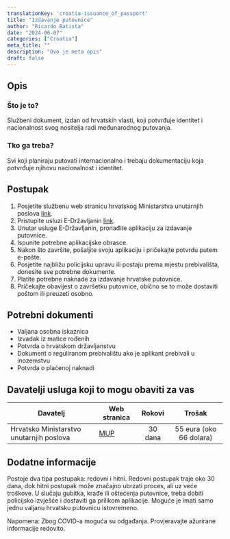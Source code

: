 ```yaml
---
translationKey: 'croatia-issuance_of_passport'
title: "Izdavanje putovnice"
author: "Ricardo Batista"
date: "2024-06-07"
categories: ["Croatia"]
meta_title: ""
description: "Ovo je meta opis"
draft: false
---
```


## Opis
### Što je to?
Službeni dokument, izdan od hrvatskih vlasti, koji potvrđuje identitet i nacionalnost svog nositelja radi međunarodnog putovanja.

### Tko ga treba?
Svi koji planiraju putovati internacionalno i trebaju dokumentaciju koja potvrđuje njihovu nacionalnost i identitet.

## Postupak
1. Posjetite službenu web stranicu hrvatskog Ministarstva unutarnjih poslova [link](https://mup.gov.hr/).
2. Pristupite usluzi E-Državljanin [link](https://e-gradjani.gov.hr/).
3. Unutar usluge E-Državljanin, pronađite aplikaciju za izdavanje putovnice.
4. Ispunite potrebne aplikacijske obrasce.
5. Nakon što završite, pošaljite svoju aplikaciju i pričekajte potvrdu putem e-pošte.
6. Posjetite najbližu policijsku upravu ili postaju prema mjestu prebivališta, donesite sve potrebne dokumente.
7. Platite potrebne naknade za izdavanje hrvatske putovnice.
8. Pričekajte obavijest o završetku putovnice, obično se to može dostaviti poštom ili preuzeti osobno.

## Potrebni dokumenti
- Valjana osobna iskaznica
- Izvadak iz matice rođenih
- Potvrda o hrvatskom državljanstvu
- Dokument o reguliranom prebivalištu ako je aplikant prebivali u inozemstvu
- Potvrda o plaćenoj naknadi

## Davatelji usluga koji to mogu obaviti za vas

| Davatelj        |     Web stranica     |     Rokovi      |       Trošak         |
| --------------- | --------------- |  :-------------: | :-------------: |
| Hrvatsko Ministarstvo unutarnjih poslova      |  [MUP](https://mup.gov.hr)       |      30 dana      |        55 eura (oko 66 dolara)  |

## Dodatne informacije
Postoje dva tipa postupaka: redovni i hitni. Redovni postupak traje oko 30 dana, dok hitni postupak može značajno ubrzati proces, ali uz veće troškove. U slučaju gubitka, krađe ili oštećenja putovnice, treba dobiti policijsko izvješće i dostaviti ga prilikom aplikacije. Moguće je imati samo jednu valjanu hrvatsku putovnicu istovremeno.

Napomena: Zbog COVID-a moguća su odgađanja. Provjeravajte ažurirane informacije redovito.